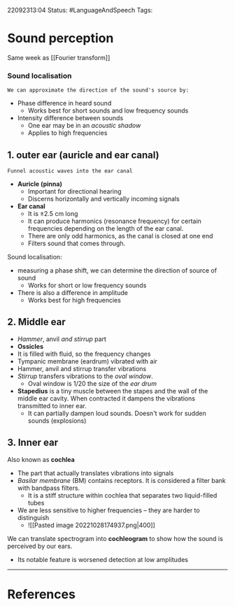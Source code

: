 22092313:04
Status:  #LanguageAndSpeech
Tags: 

# Sound perception
Same week as [[Fourier transform]]

### Sound localisation 
	We can approximate the direction of the sound's source by:
- Phase difference in heard sound
	- Works best for short sounds and low frequency sounds
- Intensity difference between sounds
	- One ear may be in an *acoustic shadow*
	- Applies to high frequencies

## 1. outer ear (auricle and ear canal)
	Funnel acoustic waves into the ear canal
- **Auricle (pinna)**
	- Important for directional hearing
	- Discerns horizontally and vertically incoming signals
- **Ear canal**
	- It is ±2.5 cm long
	- It can produce harmonics (resonance frequency) for certain frequencies depending on the length of the ear canal. 
	- There are only odd harmonics, as the canal is closed at one end
	- Filters sound that comes through.

Sound localisation:
- measuring a phase shift, we can determine the direction of source of sound
	- Works for short or low frequency sounds
- There is also a difference in amplitude 
	- Works best for high frequencies 

## 2. Middle ear
- *Hammer*, anvil *and* *stirrup* part
- **Ossicles**
- It is filled with fluid, so the frequency changes 
- Tympanic membrane (eardrum) vibrated with air
- Hammer, anvil and stirrup transfer vibrations
- *Stirrup* transfers vibrations to the *oval window*.
	- Oval window is 1/20 the size of the *ear drum*
- **Stapedius** is a tiny muscle between the stapes and the wall of the middle ear cavity. When contracted it dampens the vibrations transmitted to inner ear.
	- It can partially dampen loud sounds. Doesn't work for sudden sounds (explosions)

## 3. Inner ear
Also known as **cochlea**
- The part that actually translates vibrations into signals
- *Basilar membrane* (BM) contains receptors. It is considered a filter bank with bandpass filters. 
	- It is a stiff structure within cochlea that separates two liquid-filled tubes
- We are less sensitive to higher frequencies – they are harder to distinguish
	- ![[Pasted image 20221028174937.png|400]]


We can translate spectrogram into **cochleogram** to show how the sound is perceived by our ears. 
- Its notable feature is worsened detection at low amplitudes

---
# References